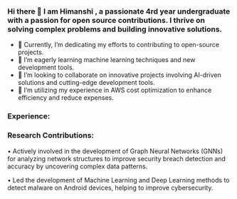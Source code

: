### Hi there 👋 I am Himanshi , a passionate 4rd year undergraduate with a passion for open source contributions. I thrive on solving complex problems and building innovative solutions.

- 🔭 Currently, I’m dedicating my efforts to contributing to open-source projects.
- 🌱 I’m eagerly learning machine learning techniques and new development tools.
- 👯 I’m looking to collaborate on innovative projects involving AI-driven solutions and cutting-edge development tools.
- 🤔 I’m utilizing my experience in AWS cost optimization to enhance efficiency and reduce expenses.

### Experience:

### Research Contributions:

•	Actively involved in the development of Graph Neural Networks (GNNs) for analyzing network structures to improve security breach detection and accuracy by uncovering complex data patterns.

•	Led the development of Machine Learning and Deep Learning methods to detect malware on Android devices, helping to improve cybersecurity.


